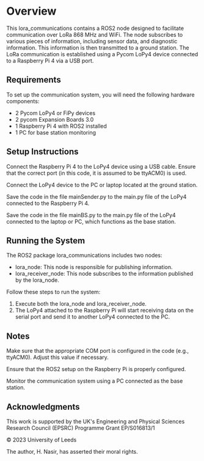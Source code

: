 # Overview

This lora_communications contains a ROS2 node designed to facilitate communication over LoRa 868 MHz and WiFi. The node subscribes to various pieces of information, including sensor data, and diagnostic information. This information is then transmitted to a ground station. The LoRa communication is established using a Pycom LoPy4 device connected to a Raspberry Pi 4 via a USB port.

## Requirements

To set up the communication system, you will need the following hardware components:

* 2 Pycom LoPy4 or FiPy devices
* 2 pycom Expansion Boards 3.0
* 1 Raspberry Pi 4 with ROS2 installed
* 1 PC for base station monitoring

## Setup Instructions

Connect the Raspberry Pi 4 to the LoPy4 device using a USB cable. Ensure that the correct port (in this code, it is assumed to be ttyACM0) is used.

Connect the LoPy4 device to the PC or laptop located at the ground station.

Save the code in the file mainSender.py to the main.py file of the LoPy4 connected to the Raspberry Pi 4.

Save the code in the file mainBS.py to the main.py file of the LoPy4 connected to the laptop or PC, which functions as the base station.

## Running the System

The ROS2 package lora_communications includes two nodes:

* lora_node: This node is responsible for publishing information.
* lora_receiver_node: This node subscribes to the information published by the lora_node.

Follow these steps to run the system:

1. Execute both the lora_node and lora_receiver_node.
2. The LoPy4 attached to the Raspberry Pi will start receiving data on the serial port and send it to another LoPy4 connected to the PC.

## Notes

Make sure that the appropriate COM port is configured in the code (e.g., ttyACM0). Adjust this value if necessary.

Ensure that the ROS2 setup on the Raspberry Pi is properly configured.

Monitor the communication system using a PC connected as the base station.

## Acknowledgments

This work is supported by the UK's Engineering and Physical Sciences Research Council (EPSRC) Programme Grant EP/S016813/1

© 2023 University of Leeds

The author, H. Nasir, has asserted their moral rights.
